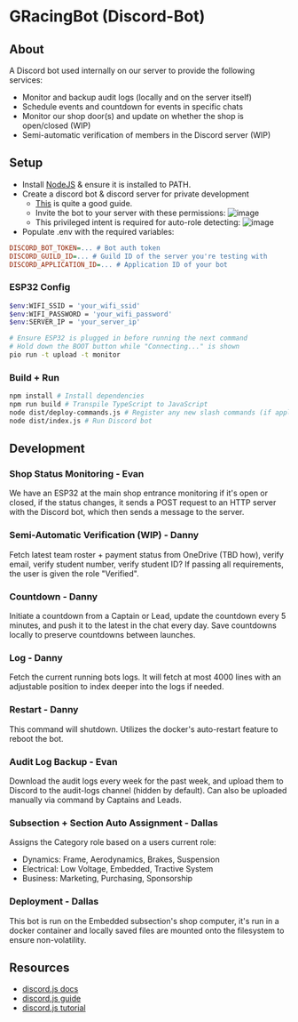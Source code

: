 # GRacingBot (Discord-Bot)

## About

A Discord bot used internally on our server to provide the following services:

-   Monitor and backup audit logs (locally and on the server itself)
-   Schedule events and countdown for events in specific chats
-   Monitor our shop door(s) and update on whether the shop is open/closed (WIP)
-   Semi-automatic verification of members in the Discord server (WIP)

## Setup

-   Install [NodeJS](https://nodejs.org/en) & ensure it is installed to PATH.
-   Create a discord bot & discord server for private development
    -   [This](https://www.freecodecamp.org/news/create-a-discord-bot-with-javascript-nodejs/) is quite a good guide.
    -   Invite the bot to your server with these permissions:
        ![image](https://github.com/GryphonRacingFSAE/Discord-Bot/assets/36043275/20f4ef5f-900d-4ca2-ade2-e2d04a2d7fd6)
    -   This privileged intent is required for auto-role detecting:
        ![image](https://github.com/GryphonRacingFSAE/Discord-Bot/assets/36043275/5b052e07-70c9-44ab-b98d-9d0ee3149e7e)
-   Populate .env with the required variables:

```ini
DISCORD_BOT_TOKEN=... # Bot auth token
DISCORD_GUILD_ID=... # Guild ID of the server you're testing with
DISCORD_APPLICATION_ID=... # Application ID of your bot
```

### ESP32 Config

```bash
$env:WIFI_SSID = 'your_wifi_ssid'
$env:WIFI_PASSWORD = 'your_wifi_password'
$env:SERVER_IP = 'your_server_ip'

# Ensure ESP32 is plugged in before running the next command
# Hold down the BOOT button while "Connecting..." is shown
pio run -t upload -t monitor
```

### Build + Run

```bash
npm install # Install dependencies
npm run build # Transpile TypeScript to JavaScript
node dist/deploy-commands.js # Register any new slash commands (if applicable)
node dist/index.js # Run Discord bot
```

## Development

### Shop Status Monitoring - Evan

We have an ESP32 at the main shop entrance monitoring if it's open or closed, if the status changes, it sends a POST request to an HTTP server with the Discord bot, which then sends a message to the server.

### Semi-Automatic Verification (WIP) - Danny

Fetch latest team roster + payment status from OneDrive (TBD how), verify email, verify student number, verify student ID? If passing all requirements, the user is given the role "Verified".

### Countdown - Danny

Initiate a countdown from a Captain or Lead, update the countdown every 5 minutes, and push it to the latest in the chat every day. Save countdowns locally to preserve countdowns between launches.

### Log - Danny
Fetch the current running bots logs. It will fetch at most 4000 lines with an adjustable position to index deeper into the logs if needed.

### Restart - Danny
This command will shutdown. Utilizes the docker's auto-restart feature to reboot the bot.

### Audit Log Backup - Evan

Download the audit logs every week for the past week, and upload them to Discord to the audit-logs channel (hidden by default). Can also be uploaded manually via command by Captains and Leads.

### Subsection + Section Auto Assignment - Dallas

Assigns the Category role based on a users current role:

-   Dynamics: Frame, Aerodynamics, Brakes, Suspension
-   Electrical: Low Voltage, Embedded, Tractive System
-   Business: Marketing, Purchasing, Sponsorship

### Deployment - Dallas

This bot is run on the Embedded subsection's shop computer, it's run in a docker container and locally saved files are mounted onto the filesystem to ensure non-volatility.

## Resources

-   [discord.js docs](https://old.discordjs.dev/#/docs/discord.js/14.11.0/general/welcome)
-   [discord.js guide](https://discordjs.guide/)
-   [discord.js tutorial](https://www.freecodecamp.org/news/create-a-discord-bot-with-javascript-nodejs/)

